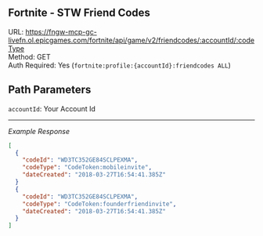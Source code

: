 ## Fortnite - STW Friend Codes

URL: https://fngw-mcp-gc-livefn.ol.epicgames.com/fortnite/api/game/v2/friendcodes/:accountId/:codeType \
Method: GET \
Auth Required: Yes (`fortnite:profile:{accountId}:friendcodes ALL`)

## Path Parameters

`accountId`: Your Account Id

---

_Example Response_

```json
[
  {
    "codeId": "WD3TC352GE84SCLPEXMA",
    "codeType": "CodeToken:mobileinvite",
    "dateCreated": "2018-03-27T16:54:41.385Z"
  }
  {
    "codeId": "WD3TC352GE84SCLPEXMA",
    "codeType": "CodeToken:founderfriendinvite",
    "dateCreated": "2018-03-27T16:54:41.385Z"
  }
]
```
